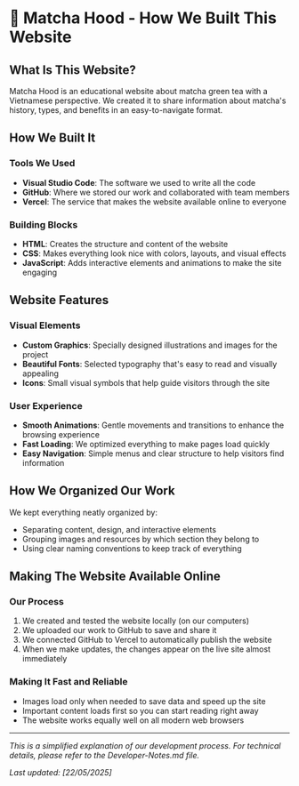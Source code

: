 # 🍵 Matcha Hood - How We Built This Website

## What Is This Website?

Matcha Hood is an educational website about matcha green tea with a Vietnamese perspective. We created it to share information about matcha's history, types, and benefits in an easy-to-navigate format.

## How We Built It

### Tools We Used
- **Visual Studio Code**: The software we used to write all the code
- **GitHub**: Where we stored our work and collaborated with team members
- **Vercel**: The service that makes the website available online to everyone

### Building Blocks
- **HTML**: Creates the structure and content of the website
- **CSS**: Makes everything look nice with colors, layouts, and visual effects
- **JavaScript**: Adds interactive elements and animations to make the site engaging

## Website Features

### Visual Elements
- **Custom Graphics**: Specially designed illustrations and images for the project
- **Beautiful Fonts**: Selected typography that's easy to read and visually appealing
- **Icons**: Small visual symbols that help guide visitors through the site

### User Experience
- **Smooth Animations**: Gentle movements and transitions to enhance the browsing experience
- **Fast Loading**: We optimized everything to make pages load quickly
- **Easy Navigation**: Simple menus and clear structure to help visitors find information

## How We Organized Our Work

We kept everything neatly organized by:
- Separating content, design, and interactive elements
- Grouping images and resources by which section they belong to
- Using clear naming conventions to keep track of everything

## Making The Website Available Online

### Our Process
1. We created and tested the website locally (on our computers)
2. We uploaded our work to GitHub to save and share it
3. We connected GitHub to Vercel to automatically publish the website
4. When we make updates, the changes appear on the live site almost immediately

### Making It Fast and Reliable
- Images load only when needed to save data and speed up the site
- Important content loads first so you can start reading right away
- The website works equally well on all modern web browsers

---

*This is a simplified explanation of our development process. For technical details, please refer to the Developer-Notes.md file.*

*Last updated: [22/05/2025]*
